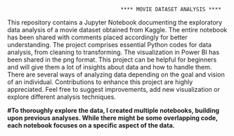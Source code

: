                                         **** MOVIE DATASET ANALYSIS **** 
                
This repository contains a Jupyter Notebook documenting the exploratory data analysis of a movie dataset obtained from Kaggle. 
The entire notebook has been shared with comments placed accordingly for better understanding.
The project comprises essential Python codes for data analysis, from cleaning to transforming.
The visualization in Power BI has been shared in the png format.
This project can be helpful for beginners and will give them a lot of insights about data and how to handle them.
There are several ways of analyzing data depending on the goal and vision of an individual.
Contributions to enhance this project are highly appreciated. 
Feel free to suggest improvements, add new visualization or explore different analysis techniques.

**#To thoroughly explore the data, I created multiple notebooks, building upon previous analyses. While there might be some overlapping code, each notebook focuses on a specific aspect of the data.**


